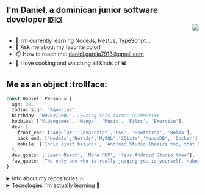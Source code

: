 ## I'm Daniel, a dominican junior software developer 🇩🇴 <div align = 'right'>![](https://komarev.com/ghpvc/?username=danielgarcia-09&color=blue)</div>

- 🌱 I’m currently learning NodeJs, NestJs, TypeScript... 
- 💬 Ask me about my favorite color!
- 📫 How to reach me: daniel.garcia7913@gmail.com
- 🥘 I love cooking and watching all kinds of 📽️


## Me as an object :trollface:
```ts
const Daniel: Person = {
  age: 20,
  zodiac_sign: "Aquarius",
  birthday: "09/02/2001", //using this format DD/MM/YYYY
  hobbies: ['Videogames', 'Manga', 'Music', 'Films', 'Exercise'],
  dev: {
    front_end: ['Angular','Javascript','CSS', 'Bootstrap', 'Bulma'],
    back_end: ['NodeJs','NestJs','MySQL','SQLite','MongoDB', 'Docker'],
    mobile: ['Ionic (just basics)', 'Android Studio (basics too, that RAM Eater xD)']
  },
  dev_goals: ['Learn React', 'More PHP', 'less Android Studio lmao'],
  fav_quote: 'The only one who is really judging you is yourself, nobody else'
}
```


<details>
  <summary>Info about my repositories 💥 </summary>
  <br>
  <center>
    <table>
      <td> <img src="https://github-readme-stats.vercel.app/api?username=danielgarcia-09&show_icons=true&theme=radical"> </td>
      <td> <img src="https://github-readme-stats.vercel.app/api/top-langs/?username=danielgarcia-09&theme=radical&layout=compact"> </td>
    </table>
  </center>
</details>

<details>
  <summary> Tecnologies I'm actually learning 💭 </summary>
  <br>
  <center>
    <table>
      <tr>
          <td> <img width="300px" src="https://upload.wikimedia.org/wikipedia/commons/thumb/c/cf/Angular_full_color_logo.svg/800px-Angular_full_color_logo.svg.png"> </td>
          <td> <img width="300px" src="https://upload.wikimedia.org/wikipedia/commons/thumb/d/d9/Node.js_logo.svg/1024px-Node.js_logo.svg.png"> </td>
        <td> <img width="300px" src="https://d33wubrfki0l68.cloudfront.net/e937e774cbbe23635999615ad5d7732decad182a/26072/logo-small.ede75a6b.svg"> </td>
      </tr>
       <tr>
          <td> <img width="300px" src="https://upload.wikimedia.org/wikipedia/commons/thumb/d/db/Npm-logo.svg/1920px-Npm-logo.svg.png"> </td>
          <td> <img width="300px" src="https://upload.wikimedia.org/wikipedia/commons/thumb/4/4c/Typescript_logo_2020.svg/800px-Typescript_logo_2020.svg.png"></td>
        <td> <img width="300px" src="https://upload.wikimedia.org/wikipedia/commons/thumb/9/99/Unofficial_JavaScript_logo_2.svg/800px-Unofficial_JavaScript_logo_2.svg.png"> </td>
      </tr>
         <tr>
          <td> <img width="300px" src="https://upload.wikimedia.org/wikipedia/commons/thumb/a/a7/React-icon.svg/800px-React-icon.svg.png"> </td>
          <td> <img width="300px" src="https://upload.wikimedia.org/wikipedia/commons/7/79/Docker_%28container_engine%29_logo.png"></td>
      </tr>
    </table>
  </center>
</details>
